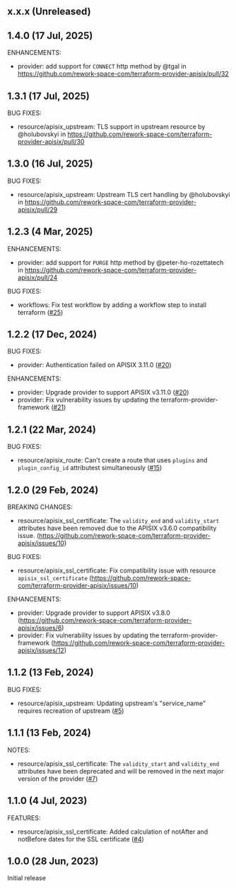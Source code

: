 ## x.x.x (Unreleased)

## 1.4.0 (17 Jul, 2025)

ENHANCEMENTS:

- provider: add support for `CONNECT` http method by @tgal in https://github.com/rework-space-com/terraform-provider-apisix/pull/32

## 1.3.1 (17 Jul, 2025)

BUG FIXES:

- resource/apisix_upstream: TLS support in upstream resource by @holubovskyi in https://github.com/rework-space-com/terraform-provider-apisix/pull/30

## 1.3.0 (16 Jul, 2025)

BUG FIXES:

- resource/apisix_upstream: Upstream TLS cert handling by @holubovskyi in https://github.com/rework-space-com/terraform-provider-apisix/pull/29

## 1.2.3 (4 Mar, 2025)

ENHANCEMENTS:

- provider: add support for `PURGE` http method by @peter-ho-rozettatech in https://github.com/rework-space-com/terraform-provider-apisix/pull/24

BUG FIXES:

- workflows: Fix test workflow by adding a workflow step to install terraform ([#25](https://github.com/rework-space-com/terraform-provider-apisix/issues/25))

## 1.2.2 (17 Dec, 2024)

BUG FIXES:

- provider: Authentication failed on APISIX 3.11.0 ([#20](https://github.com/rework-space-com/terraform-provider-apisix/issues/20))

ENHANCEMENTS:

- provider: Upgrade provider to support APISIX v3.11.0 ([#20](https://github.com/rework-space-com/terraform-provider-apisix/issues/20))
- provider: Fix vulnerability issues by updating the terraform-provider-framework ([#21](https://github.com/rework-space-com/terraform-provider-apisix/issues/22))

## 1.2.1 (22 Mar, 2024)

BUG FIXES:

- resource/apisix_route: Can't create a route that uses `plugins` and `plugin_config_id` attributest simultaneously ([#15](https://github.com/rework-space-com/terraform-provider-apisix/issues/15))

## 1.2.0 (29 Feb, 2024)

BREAKING CHANGES:

- resource/apisix_ssl_certificate: The `validity_end` and `validity_start` attributes have been removed due to the APISIX v3.6.0 compatibility issue. (https://github.com/rework-space-com/terraform-provider-apisix/issues/10)

BUG FIXES:

- resource/apisix_ssl_certificate: Fix compatibility issue with resource `apisix_ssl_certificate` (https://github.com/rework-space-com/terraform-provider-apisix/issues/10)

ENHANCEMENTS:

- provider: Upgrade provider to support APISIX v3.8.0 (https://github.com/rework-space-com/terraform-provider-apisix/issues/6)
- provider: Fix vulnerability issues by updating the terraform-provider-framework (https://github.com/rework-space-com/terraform-provider-apisix/issues/12)

## 1.1.2 (13 Feb, 2024)

BUG FIXES:

- resource/apisix_upstream: Updating upstream's "service_name" requires recreation of upstream ([#5](https://github.com/rework-space-com/terraform-provider-apisix/issues/5))

## 1.1.1 (13 Feb, 2024)

NOTES:

- resource/apisix_ssl_certificate: The `validity_start` and `validity_end` attributes have been deprecated and will be removed in the next major version of the provider ([#7](https://github.com/rework-space-com/terraform-provider-apisix/issues/7))

## 1.1.0 (4 Jul, 2023)

FEATURES:

- resource/apisix_ssl_certificate: Added calculation of notAfter and notBefore dates for the SSL certificate ([#4](https://github.com/rework-space-com/terraform-provider-apisix/pull/4))

## 1.0.0 (28 Jun, 2023)
Initial release

